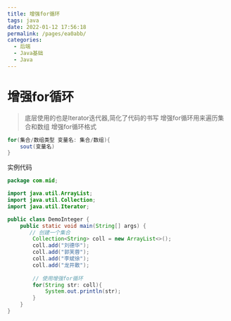 ```yaml
---
title: 增强for循环
tags: java
date: 2022-01-12 17:56:18
permalink: /pages/ea0abb/
categories: 
  - 后端
  - Java基础
  - Java
---
```

# 增强for循环
> 底层使用的也是Iterator迭代器,简化了代码的书写
增强for循环用来遍历集合和数组
增强for循环格式
``` java
for(集合/数组类型 变量名: 集合/数组){
    sout(变量名)
}
```
实例代码

``` java
package com.mid;

import java.util.ArrayList;
import java.util.Collection;
import java.util.Iterator;

public class DemoInteger {
    public static void main(String[] args) {
       // 创建一个集合
        Collection<String> coll = new ArrayList<>();
        coll.add("刘德华");
        coll.add("郭芙蓉");
        coll.add("李斌徐");
        coll.add("龙井散");
        
        // 使用增强for循环
        for(String str: coll){
            System.out.println(str);
        }
    }
}

```